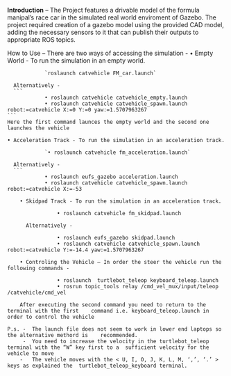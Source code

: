 **Introduction** – The Project features a drivable model of the formula manipal’s race car in the         simulated real world enviroment of Gazebo. The project required creation of a gazebo model using the provided CAD model, adding the necessary sensors to it that can publish their outputs to appropriate ROS topics.
 

How to Use – There are two ways of accessing the simulation - 
    • Empty World - To run the simulation in an empty world.
        
                `roslaunch catvehicle FM_car.launch` 
      
      Alternatively -
      ```
                • roslaunch catvehicle catvehicle_empty.launch
                • roslaunch catvehicle catvehicle_spawn.launch robot:=catvehicle X:=0 Y:=0 yaw:=1.5707963267
	```
	Here the first command launces the empty world and the second one launches the vehicle

    • Acceleration Track - To run the simulation in an acceleration track.
        
                `• roslaunch catvehicle fm_acceleration.launch`
      
      Alternatively -
      ```
                • roslaunch eufs_gazebo acceleration.launch 
                • roslaunch catvehicle catvehicle_spawn.launch robot:=catvehicle X:=-53
```
    • Skidpad Track - To run the simulation in an acceleration track.
        
                • roslaunch catvehicle fm_skidpad.launch
      
      Alternatively -
      
                • roslaunch eufs_gazebo skidpad.launch 
                • roslaunch catvehicle catvehicle_spawn.launch robot:=catvehicle Y:=-14.4 yaw:=1.5707963267
                  
    • Controling the Vehicle – In order the steer the vehicle run the following commands -
                  
                • roslaunch  turtlebot_teleop keyboard_teleop.launch
                • rosrun topic_tools relay /cmd_vel_mux/input/teleop /catvehicle/cmd_vel

 	After executing the second command you need to return to the terminal with the first 	command i.e. keyboard_teleop.launch in order to control the vehicle

P.s. -	The launch file does not seem to work in lower end laptops so the alternative methord is  	recommended.
     -	You need to increase the velocity in the turtlebot_teleop terminal with the “W” key first to a 	sufficient velocity for the vehicle to move
    -	The vehicle moves with the < U, I, O, J, K, L, M, ‘,’, ‘.’ > keys as explained the 	turtlebot_teleop_keyboard terminal.
